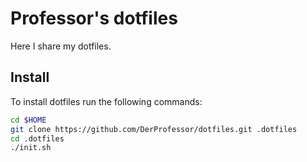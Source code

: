 # Professor's dotfiles
Here I share my dotfiles.

## Install
To install dotfiles run the following commands:
```zsh
cd $HOME
git clone https://github.com/DerProfessor/dotfiles.git .dotfiles
cd .dotfiles
./init.sh
```

